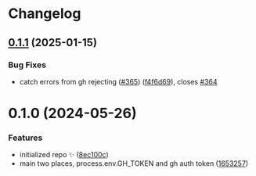 # Changelog

## [0.1.1](https://github.com/JoshuaKGoldberg/get-github-auth-token/compare/0.1.0...0.1.1) (2025-01-15)

### Bug Fixes

- catch errors from gh rejecting ([#365](https://github.com/JoshuaKGoldberg/get-github-auth-token/issues/365)) ([f4f6d69](https://github.com/JoshuaKGoldberg/get-github-auth-token/commit/f4f6d6967d9f7e47aa5f94052ca261d8f62961a0)), closes [#364](https://github.com/JoshuaKGoldberg/get-github-auth-token/issues/364)

# 0.1.0 (2024-05-26)

### Features

- initialized repo ✨ ([8ec100c](https://github.com/JoshuaKGoldberg/get-github-auth-token/commit/8ec100c59b059e25ca6820407cc6b1a0060a4229))
- main two places, process.env.GH_TOKEN and gh auth token ([1653257](https://github.com/JoshuaKGoldberg/get-github-auth-token/commit/1653257448252a409a331e033df0ae810ce4d475))
